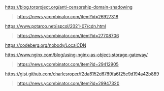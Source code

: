 https://blog.torproject.org/anti-censorship-domain-shadowing
> https://news.ycombinator.com/item?id=26927318

https://www.potaroo.net/ispcol/2021-07/cdn.html
> https://news.ycombinator.com/item?id=27708706

https://codeberg.org/nobody/LocalCDN

https://www.nginx.com/blog/using-nginx-as-object-storage-gateway/
> https://news.ycombinator.com/item?id=29412905

https://gist.github.com/charlesroper/f2da6152d6789fa6f25e9d194a42b889
> https://news.ycombinator.com/item?id=29947320